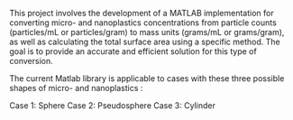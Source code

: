 This project involves the development of a MATLAB implementation for converting micro- and nanoplastics concentrations from particle counts (particles/mL or particles/gram) to mass units (grams/mL or grams/gram), as well as calculating the total surface area using a specific method. The goal is to provide an accurate and efficient solution for this type of conversion.

The current Matlab library is applicable to cases with these three possible shapes of micro- and nanoplastics :

Case 1: Sphere
Case 2: Pseudosphere
Case 3: Cylinder
